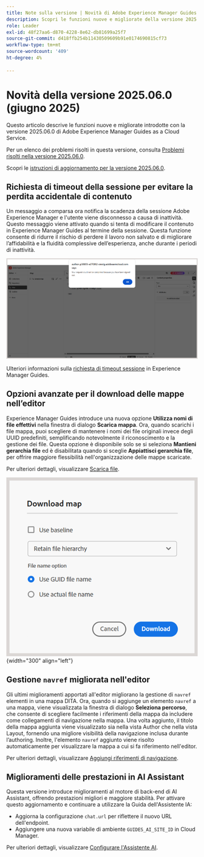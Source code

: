 ```yaml
---
title: Note sulla versione | Novità di Adobe Experience Manager Guides versione 2025.06.0
description: Scopri le funzioni nuove e migliorate della versione 2025.06.0 di Adobe Experience Manager Guides
role: Leader
exl-id: 48f27aa6-d870-4228-8e62-db81699a25f7
source-git-commit: d418ffb254b11430509609b91e0174690815cf73
workflow-type: tm+mt
source-wordcount: '409'
ht-degree: 4%

---
```


# Novità della versione 2025.06.0 (giugno 2025)

Questo articolo descrive le funzioni nuove e migliorate introdotte con la versione 2025.06.0 di Adobe Experience Manager Guides as a Cloud Service.

Per un elenco dei problemi risolti in questa versione, consulta [Problemi risolti nella versione 2025.06.0](fixed-issues-2025-06-0.md).

Scopri le [istruzioni di aggiornamento per la versione 2025.06.0](../release-info/upgrade-instructions-2025-06-0.md).

## Richiesta di timeout della sessione per evitare la perdita accidentale di contenuto

Un messaggio a comparsa ora notifica la scadenza della sessione Adobe Experience Manager e l&#39;utente viene disconnesso a causa di inattività. Questo messaggio viene attivato quando si tenta di modificare il contenuto in Experience Manager Guides al termine della sessione. Questa funzione consente di ridurre il rischio di perdere il lavoro non salvato e di migliorare l’affidabilità e la fluidità complessive dell’esperienza, anche durante i periodi di inattività.

![](assets/sign-out-prompt.png)

Ulteriori informazioni sulla [richiesta di timeout sessione](../user-guide/session-timeout-prompt.md) in Experience Manager Guides.

## Opzioni avanzate per il download delle mappe nell’editor

Experience Manager Guides introduce una nuova opzione **Utilizza nomi di file effettivi** nella finestra di dialogo **Scarica mappa**. Ora, quando scarichi i file mappa, puoi scegliere di mantenere i nomi dei file originali invece degli UUID predefiniti, semplificando notevolmente il riconoscimento e la gestione dei file. Questa opzione è disponibile solo se si seleziona **Mantieni gerarchia file** ed è disabilitata quando si sceglie **Appiattisci gerarchia file**, per offrire maggiore flessibilità nell&#39;organizzazione delle mappe scaricate.

Per ulteriori dettagli, visualizzare [Scarica file](../user-guide/authoring-download-assets.md#download-a-dita-map-file-from-the-editor).

![](assets/download-map-dialog-new.png){width="300" align="left"}


## Gestione `navref` migliorata nell&#39;editor

Gli ultimi miglioramenti apportati all&#39;editor migliorano la gestione di `navref` elementi in una mappa DITA. Ora, quando si aggiunge un elemento `navref` a una mappa, viene visualizzata la finestra di dialogo **Seleziona percorso**, che consente di scegliere facilmente i riferimenti della mappa da includere come collegamenti di navigazione nella mappa. Una volta aggiunto, il titolo della mappa aggiunta viene visualizzato sia nella vista Author che nella vista Layout, fornendo una migliore visibilità della navigazione inclusa durante l’authoring.  Inoltre, l&#39;elemento `navref` aggiunto viene risolto automaticamente per visualizzare la mappa a cui si fa riferimento nell&#39;editor.

Per ulteriori dettagli, visualizzare [Aggiungi riferimenti di navigazione](../user-guide/map-editor-other-features.md#add-navigation-references).

## Miglioramenti delle prestazioni in AI Assistant

Questa versione introduce miglioramenti al motore di back-end di AI Assistant, offrendo prestazioni migliori e maggiore stabilità. Per attivare questo aggiornamento e continuare a utilizzare la Guida dell&#39;Assistente IA:

- Aggiorna la configurazione `chat.url` per riflettere il nuovo URL dell&#39;endpoint.
- Aggiungere una nuova variabile di ambiente `GUIDES_AI_SITE_ID` in Cloud Manager.

Per ulteriori dettagli, visualizzare [Configurare l&#39;Assistente AI](../cs-install-guide/conf-smart-suggestions.md).

